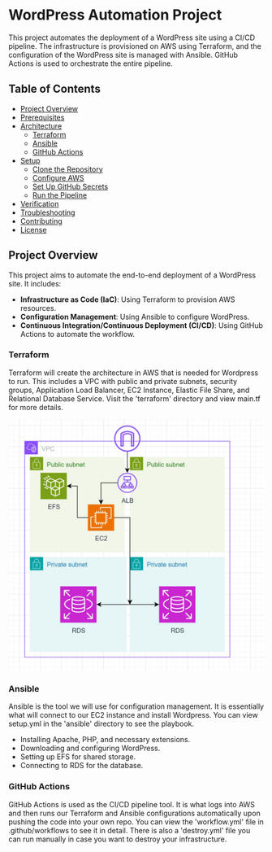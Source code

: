 # WordPress Automation Project

This project automates the deployment of a WordPress site using a CI/CD pipeline. The infrastructure is provisioned on AWS using Terraform, and the configuration of the WordPress site is managed with Ansible. GitHub Actions is used to orchestrate the entire pipeline.

## Table of Contents

- [Project Overview](#project-overview)
- [Prerequisites](#prerequisites)
- [Architecture](#architecture)
  - [Terraform](#terraform)
  - [Ansible](#Ansible)
  - [GitHub Actions](@githubactions)
- [Setup](#setup)
  - [Clone the Repository](#clone-the-repository)
  - [Configure AWS](#configure-aws)
  - [Set Up GitHub Secrets](#set-up-github-secrets)
  - [Run the Pipeline](#run-the-pipeline)
- [Verification](#verification)
- [Troubleshooting](#troubleshooting)
- [Contributing](#contributing)
- [License](#license)

## Project Overview

This project aims to automate the end-to-end deployment of a WordPress site. It includes:

- **Infrastructure as Code (IaC)**: Using Terraform to provision AWS resources.
- **Configuration Management**: Using Ansible to configure WordPress.
- **Continuous Integration/Continuous Deployment (CI/CD)**: Using GitHub Actions to automate the workflow.

### Terraform

Terraform will create the architecture in AWS that is needed for Wordpress to run. This includes a VPC with public and private subnets, security groups, Application Load Balancer, EC2 Instance, Elastic File Share, and Relational Database Service. Visit the 'terraform' directory and view main.tf for more details.

![Architecture Diagram](img/architecture.jpg)

### Ansible

Ansible is the tool we will use for configuration management. It is essentially what will connect to our EC2 instance and install Wordpress. You can view setup.yml in the 'ansible' directory to see the playbook.

- Installing Apache, PHP, and necessary extensions.
- Downloading and configuring WordPress.
- Setting up EFS for shared storage.
- Connecting to RDS for the database.

### GitHub Actions

GitHub Actions is used as the CI/CD pipeline tool. It is what logs into AWS and then runs our Terraform and Ansible configurations automatically upon pushing the code into your own repo. You can view the 'workflow.yml' file in .github/workflows to see it in detail. There is also a 'destroy.yml' file you can run manually in case you want to destroy your infrastructure.